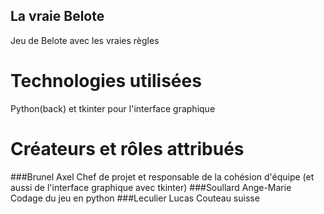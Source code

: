 ## La vraie Belote
Jeu de Belote avec les vraies règles 

# Technologies utilisées 
Python(back) et tkinter pour l'interface graphique

# Créateurs et rôles attribués
 
 ###Brunel Axel 
 Chef de projet et responsable de la cohésion d'équipe (et aussi de l'interface graphique avec tkinter)
 ###Soullard Ange-Marie 
 Codage du jeu en python 
 ###Leculier Lucas 
Couteau suisse 

